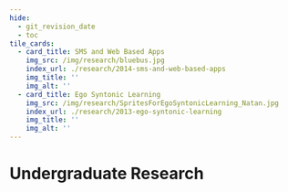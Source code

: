 ```yaml
---
hide:
  - git_revision_date
  - toc
tile_cards:
  - card_title: SMS and Web Based Apps
    img_src: /img/research/bluebus.jpg
    index_url: ./research/2014-sms-and-web-based-apps
    img_title: ''
    img_alt: ''
  - card_title: Ego Syntonic Learning
    img_src: /img/research/SpritesForEgoSyntonicLearning_Natan.jpg
    index_url: ./research/2013-ego-syntonic-learning
    img_title: ''
    img_alt: ''
---
```


# Undergraduate Research

